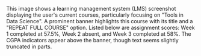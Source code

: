 This image shows a learning management system (LMS) screenshot displaying the user's current courses, particularly focusing on "Tools in Data Science". A prominent banner highlights this course with its title and a "REPEAT FULL COURSE" option. Listed below are assignment scores: Week 1 completed at 57.5%, Week 2 absent, and Week 3 completed at 58%. The CGPA indicators appear above the banner, though text seems slightly truncated in parts.